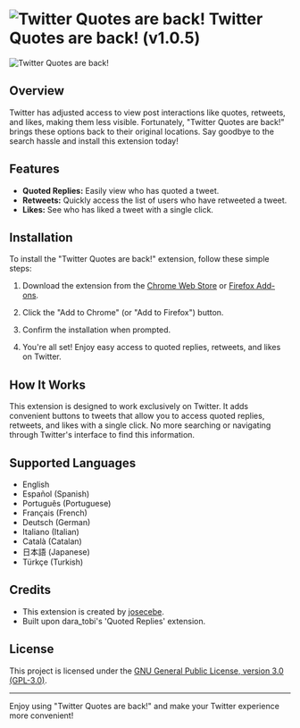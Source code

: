 # ![Twitter Quotes are back!](https://i.imgur.com/VRjmGhM.png) Twitter Quotes are back! (v1.0.5)

![Twitter Quotes are back!](https://i.imgur.com/W92S0Xw.png)

## Overview

Twitter has adjusted access to view post interactions like quotes, retweets, and likes, making them less visible. Fortunately, "Twitter Quotes are back!" brings these options back to their original locations. Say goodbye to the search hassle and install this extension today!

## Features

- **Quoted Replies:** Easily view who has quoted a tweet.
- **Retweets:** Quickly access the list of users who have retweeted a tweet.
- **Likes:** See who has liked a tweet with a single click.

## Installation

To install the "Twitter Quotes are back!" extension, follow these simple steps:

1. Download the extension from the [Chrome Web Store](https://chrome.google.com/webstore/detail/twitter-quotes-are-back/bbpjhggnbaikfoankcdaieeohbjdnadc) or [Firefox Add-ons](https://addons.mozilla.org/firefox/addon/twitter-quotes-are-back).

2. Click the "Add to Chrome" (or "Add to Firefox") button.

3. Confirm the installation when prompted.

4. You're all set! Enjoy easy access to quoted replies, retweets, and likes on Twitter.

## How It Works

This extension is designed to work exclusively on Twitter. It adds convenient buttons to tweets that allow you to access quoted replies, retweets, and likes with a single click. No more searching or navigating through Twitter's interface to find this information.

## Supported Languages

- English
- Español (Spanish)
- Português (Portuguese)
- Français (French)
- Deutsch (German)
- Italiano (Italian)
- Català (Catalan)
- 日本語 (Japanese)
- Türkçe (Turkish)

## Credits

- This extension is created by [josecebe](https://github.com/josecebe).
- Built upon dara_tobi's 'Quoted Replies' extension.

## License

This project is licensed under the [GNU General Public License, version 3.0 (GPL-3.0)](https://www.gnu.org/licenses/gpl-3.0.en.html).

---

Enjoy using "Twitter Quotes are back!" and make your Twitter experience more convenient!

